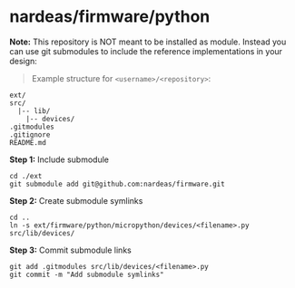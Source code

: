 # nardeas/firmware/python

**Note:** This repository is NOT meant to be installed as module. Instead you can use git submodules to include the reference implementations in your design:

> Example structure for `<username>/<repository>`:
```
ext/
src/
  |-- lib/
    |-- devices/
.gitmodules
.gitignore
README.md
```

**Step 1:** Include submodule

```
cd ./ext
git submodule add git@github.com:nardeas/firmware.git
```

**Step 2:** Create submodule symlinks

```
cd ..
ln -s ext/firmware/python/micropython/devices/<filename>.py src/lib/devices/
```

**Step 3:** Commit submodule links 

```
git add .gitmodules src/lib/devices/<filename>.py
git commit -m "Add submodule symlinks" 
```
